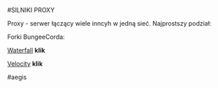 #SILNIKI PROXY

Proxy - serwer łączący wiele inncyh w jedną sieć. Najprostszy podział:

Forki BungeeCorda:

[Waterfall](https://github.com/vBagieta/CatCode/blob/main/REMASTERED/SILNIKI/waterfall.md) **klik**

[Velocity](https://github.com/vBagieta/CatCode/blob/main/REMASTERED/SILNIKI/velocity.md) **klik**

#aegis
